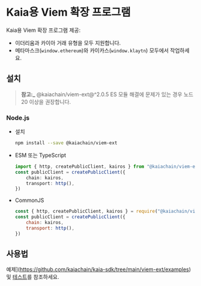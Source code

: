 # Kaia용 Viem 확장 프로그램

Kaia용 Viem 확장 프로그램 제공:

- 이더리움과 카이아 거래 유형을 모두 지원합니다.
- 메타마스크(`window.ethereum`)와 카이카스(`window.klaytn`) 모두에서 작업하세요.

## 설치

> **참고:_**
> @kaiachain/viem-ext@^2.0.5 ES 모듈 해결에 문제가 있는 경우 노드 20 이상을 권장합니다.

### Node.js

- 설치
    ```sh
    npm install --save @kaiachain/viem-ext
    ```
- ESM 또는 TypeScript
    ```ts
    import { http, createPublicClient, kairos } from "@kaiachain/viem-ext";
    const publicClient = createPublicClient({
        chain: kairos,
        transport: http(),
    })
    ```
- CommonJS
    ```js
    const { http, createPublicClient, kairos } = require("@kaiachain/viem-ext");
    const publicClient = createPublicClient({
        chain: kairos,
        transport: http(),
    })
    ```

## 사용법

예제](https://github.com/kaiachain/kaia-sdk/tree/main/viem-ext/examples) 및 [테스트](https://github.com/kaiachain/kaia-sdk/tree/main/viem-ext/tests)를 참조하세요.